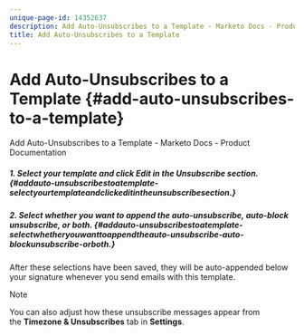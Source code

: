 ```yaml
---
unique-page-id: 14352637
description: Add Auto-Unsubscribes to a Template - Marketo Docs - Product Documentation
title: Add Auto-Unsubscribes to a Template
---
```


# Add Auto-Unsubscribes to a Template {#add-auto-unsubscribes-to-a-template}

Add Auto-Unsubscribes to a Template - Marketo Docs - Product Documentation

##### 1. Select your template and click Edit in the Unsubscribe section.  {#addauto-unsubscribestoatemplate-selectyourtemplateandclickeditintheunsubscribesection.}

##### 2. Select whether you want to append the auto-unsubscribe, auto-block unsubscribe, or both. {#addauto-unsubscribestoatemplate-selectwhetheryouwanttoappendtheauto-unsubscribe-auto-blockunsubscribe-orboth.}

After these selections have been saved, they will be auto-appended below your signature whenever you send emails with this template.

>[!NOTE]
>
>You can also adjust how these unsubscribe messages appear from the&nbsp;**Timezone & Unsubscribes**&nbsp;tab in&nbsp;**Settings**.

